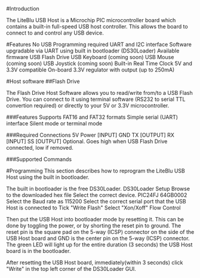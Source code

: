 #Introduction

The LiteBlu USB Host is a Microchip PIC microcontroller board which contains a built-in full-speed USB host controller. This allows the board to connect to and control any USB device.

#Features
	No USB Programming required
	UART and I2C interface
	Software upgradable via UART using built in bootloader (DS30Loader)
	Available firmware
	USB Flash Drive
	USB Keyboard (coming soon)
	USB Mouse (coming soon)
	USB Joystick (coming soon)
	Built-in Real Time Clock
	5V and 3.3V compatible
	On-board 3.3V regulator with output (up to 250mA)

#Host software
##Flash Drive

The Flash Drive Host Software allows you to read/write from/to a USB Flash Drive. You can connect to it using terminal software (RS232 to serial TTL convertion required) or directly to your 5V or 3.3V microcontroller.

###Features
	Supports FAT16 and FAT32 formats
	Simple serial (UART) interface
	Silent mode or terminal mode

###Required Connections
	5V Power [INPUT]
	GND
	TX [OUTPUT]
	RX [INPUT]
	SS [OUTPUT] Optional. Goes high when USB Flash Drive connected, low if removed.

###Supported Commands




#Programming
This section describes how to reprogram the LiteBlu USB Host using the built in bootloader.

The built in bootloader is the free DS30Loader.
DS30Loader Setup
Browse to the downloaded hex file
Select the correct device. PIC24FJ 64GB0002
Select the Baud rate as 115200
Select the correct serial port that the USB Host is connected to
Tick "Write Flash"
Select "Xon/Xoff" Flow Control

Then put the USB Host into bootloader mode by resetting it. This can be done by toggling the power, or by shorting the reset pin to ground. The reset pin is the square pad on the 5-way (ICSP) connector on the side of the USB Host board and GND is the center pin on the 5-way (ICSP) connector. The green LED will light up for the entire duration (3 seconds) the USB Host board is in the bootloader.

After resetting the USB Host board, immediately(within 3 seconds) click "Write" in the top left corner of the DS30Loader GUI.
